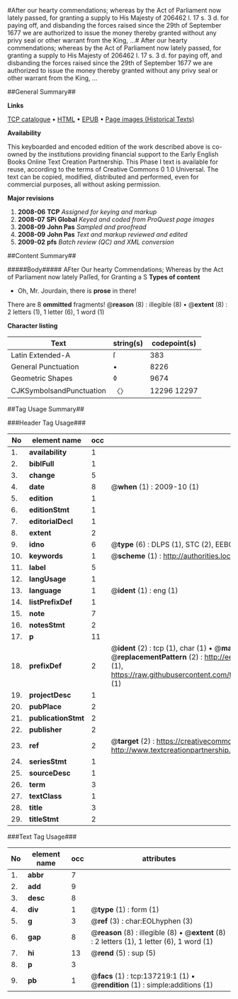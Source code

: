 #After our hearty commendations; whereas by the Act of Parliament now lately passed, for granting a supply to His Majesty of 206462 l. 17 s. 3 d. for paying off, and disbanding the forces raised since the 29th of September 1677 we are authorized to issue the money thereby granted without any privy seal or other warrant from the King, ...#
After our hearty commendations; whereas by the Act of Parliament now lately passed, for granting a supply to His Majesty of 206462 l. 17 s. 3 d. for paying off, and disbanding the forces raised since the 29th of September 1677 we are authorized to issue the money thereby granted without any privy seal or other warrant from the King, ...

##General Summary##

**Links**

[TCP catalogue](http://www.ota.ox.ac.uk/tcp/)  • 
[HTML](http://tei.it.ox.ac.uk/tcp/Texts-HTML/free/A75/A75959.html)  • 
[EPUB](http://tei.it.ox.ac.uk/tcp/Texts-EPUB/free/A75/A75959.epub) • 
[Page images (Historical Texts)](https://data.historicaltexts.jisc.ac.uk/view?pubId=eebo-99897604e&pageId=eebo-99897604e-137219-1)

**Availability**

This keyboarded and encoded edition of the
	       work described above is co-owned by the institutions
	       providing financial support to the Early English Books
	       Online Text Creation Partnership. This Phase I text is
	       available for reuse, according to the terms of Creative
	       Commons 0 1.0 Universal. The text can be copied,
	       modified, distributed and performed, even for
	       commercial purposes, all without asking permission.

**Major revisions**

1. __2008-06__ __TCP__ *Assigned for keying and markup*
1. __2008-07__ __SPi Global__ *Keyed and coded from ProQuest page images*
1. __2008-09__ __John Pas__ *Sampled and proofread*
1. __2008-09__ __John Pas__ *Text and markup reviewed and edited*
1. __2009-02__ __pfs__ *Batch review (QC) and XML conversion*

##Content Summary##

#####Body#####
AFter Our hearty Commendations; Whereas by the Act of Parliament now lately Paſſed, for Granting a S
**Types of content**

  * Oh, Mr. Jourdain, there is **prose** in there!

There are 8 **ommitted** fragments! 
 @__reason__ (8) : illegible (8)  •  @__extent__ (8) : 2 letters (1), 1 letter (6), 1 word (1)

**Character listing**


|Text|string(s)|codepoint(s)|
|---|---|---|
|Latin Extended-A|ſ|383|
|General Punctuation|•|8226|
|Geometric Shapes|◊|9674|
|CJKSymbolsandPunctuation|〈〉|12296 12297|

##Tag Usage Summary##

###Header Tag Usage###

|No|element name|occ|attributes|
|---|---|---|---|
|1.|__availability__|1||
|2.|__biblFull__|1||
|3.|__change__|5||
|4.|__date__|8| @__when__ (1) : 2009-10 (1)|
|5.|__edition__|1||
|6.|__editionStmt__|1||
|7.|__editorialDecl__|1||
|8.|__extent__|2||
|9.|__idno__|6| @__type__ (6) : DLPS (1), STC (2), EEBO-CITATION (1), PROQUEST (1), VID (1)|
|10.|__keywords__|1| @__scheme__ (1) : http://authorities.loc.gov/ (1)|
|11.|__label__|5||
|12.|__langUsage__|1||
|13.|__language__|1| @__ident__ (1) : eng (1)|
|14.|__listPrefixDef__|1||
|15.|__note__|7||
|16.|__notesStmt__|2||
|17.|__p__|11||
|18.|__prefixDef__|2| @__ident__ (2) : tcp (1), char (1)  •  @__matchPattern__ (2) : ([0-9\-]+):([0-9IVX]+) (1), (.+) (1)  •  @__replacementPattern__ (2) : http://eebo.chadwyck.com/downloadtiff?vid=$1&page=$2 (1), https://raw.githubusercontent.com/textcreationpartnership/Texts/master/tcpchars.xml#$1 (1)|
|19.|__projectDesc__|1||
|20.|__pubPlace__|2||
|21.|__publicationStmt__|2||
|22.|__publisher__|2||
|23.|__ref__|2| @__target__ (2) : https://creativecommons.org/publicdomain/zero/1.0/ (1), http://www.textcreationpartnership.org/docs/. (1)|
|24.|__seriesStmt__|1||
|25.|__sourceDesc__|1||
|26.|__term__|3||
|27.|__textClass__|1||
|28.|__title__|3||
|29.|__titleStmt__|2||


###Text Tag Usage###

|No|element name|occ|attributes|
|---|---|---|---|
|1.|__abbr__|7||
|2.|__add__|9||
|3.|__desc__|8||
|4.|__div__|1| @__type__ (1) : form (1)|
|5.|__g__|3| @__ref__ (3) : char:EOLhyphen (3)|
|6.|__gap__|8| @__reason__ (8) : illegible (8)  •  @__extent__ (8) : 2 letters (1), 1 letter (6), 1 word (1)|
|7.|__hi__|13| @__rend__ (5) : sup (5)|
|8.|__p__|3||
|9.|__pb__|1| @__facs__ (1) : tcp:137219:1 (1)  •  @__rendition__ (1) : simple:additions (1)|
